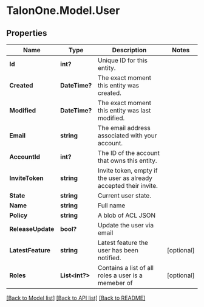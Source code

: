 # TalonOne.Model.User
## Properties

Name | Type | Description | Notes
------------ | ------------- | ------------- | -------------
**Id** | **int?** | Unique ID for this entity. | 
**Created** | **DateTime?** | The exact moment this entity was created. | 
**Modified** | **DateTime?** | The exact moment this entity was last modified. | 
**Email** | **string** | The email address associated with your account. | 
**AccountId** | **int?** | The ID of the account that owns this entity. | 
**InviteToken** | **string** | Invite token, empty if the user as already accepted their invite. | 
**State** | **string** | Current user state. | 
**Name** | **string** | Full name | 
**Policy** | **string** | A blob of ACL JSON | 
**ReleaseUpdate** | **bool?** | Update the user via email | 
**LatestFeature** | **string** | Latest feature the user has been notified. | [optional] 
**Roles** | **List&lt;int?&gt;** | Contains a list of all roles a user is a memeber of | [optional] 

[[Back to Model list]](../README.md#documentation-for-models) [[Back to API list]](../README.md#documentation-for-api-endpoints) [[Back to README]](../README.md)

